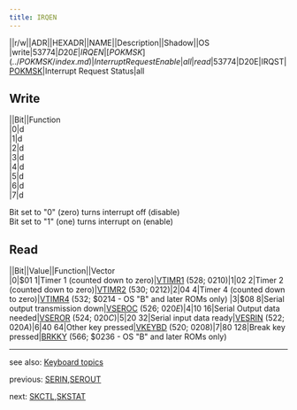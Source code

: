 ```yaml
---
title: IRQEN
---
```

||r/w||ADR||HEXADR||NAME||Description||Shadow||OS  
|write|53774|$D20E|IRQEN|[POKMSK](../POKMSK/index.md)|Interrupt Request Enable|all  
|read|53774|$D20E|IRQST|[POKMSK](../POKMSK/index.md)|Interrupt Request Status|all  
  
## Write  
||Bit||Function  
|0|d  
|1|d  
|2|d  
|3|d  
|4|d  
|5|d  
|6|d  
|7|d  
  
Bit set to "0" (zero) turns interrupt off (disable)  
Bit set to "1" (one) turns interrupt on (enable)  
  
## Read  
||Bit||Value||Function||Vector  
|0|$01 1|Timer 1 (counted down to zero)|[VTIMR1](../VTIMR1/index.md) (528; $0210)  
|1|$02 2|Timer 2 (counted down to zero)|[VTIMR2](../VTIMR2/index.md) (530; $0212)  
|2|$04 4|Timer 4 (counted down to zero)|[VTIMR4](../VTIMR4/index.md) (532; $0214 - OS "B" and later ROMs only)  
|3|$08 8|Serial output transmission down|[VSEROC](../VSEROC/index.md) (526; $020E)  
|4|$10 16|Serial Output data needed|[VSEROR](../VSEROR/index.md) (524; $020C)  
|5|$20 32|Serial input data ready|[VESRIN](../VESRIN/index.md) (522; $020A)  
|6|$40 64|Other key pressed|[VKEYBD](../VKEYBD/index.md) (520; $0208)  
|7|$80 128|Break key pressed|[BRKKY](../BRKKY/index.md) (566; $0236 - OS "B" and later ROMs only)  
  
---
see also: [Keyboard topics](../Keyboard_topics/index.md)  
  
previous: [SERIN](../SEROUT/index.md),[SEROUT](../SEROUT/index.md)  
  
next: [SKCTL](../SKCTL/index.md),[SKSTAT](../SKCTL/index.md)  
